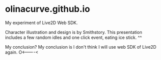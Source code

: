 # olinacurve.github.io

My experiment of Live2D Web SDK.

Character illustration and design is by Smithstory.
This presentation includes a few random idles and one click event, eating ice stick. ^^

My conclusion? My conclusion is I don't think I will use web SDK of Live2D again. O<----<
